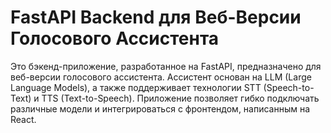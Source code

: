 # FastAPI Backend для Веб-Версии Голосового Ассистента

Это бэкенд-приложение, разработанное на FastAPI, предназначено для веб-версии голосового ассистента. Ассистент основан на LLM (Large Language Models), а также поддерживает технологии STT (Speech-to-Text) и TTS (Text-to-Speech). Приложение позволяет гибко подключать различные модели и интегрироваться с фронтендом, написанным на React.
